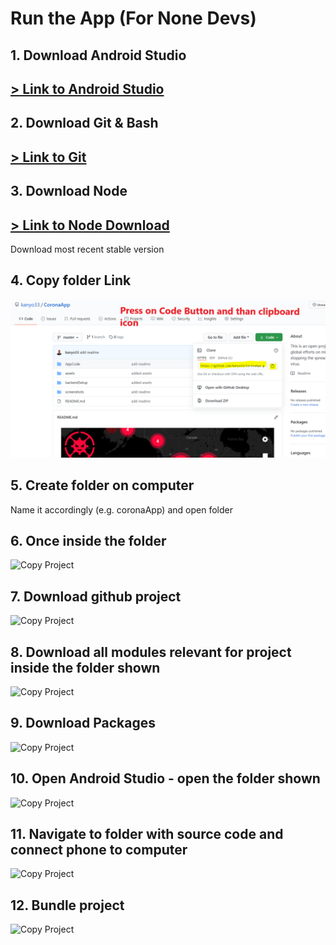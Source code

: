 # Run the App (For None Devs)

## 1. Download Android Studio 
## [> Link to Android Studio](https://developer.android.com/studio)

## 2. Download Git & Bash 
## [> Link to Git](https://git-scm.com/downloads)

## 3. Download Node 
## [> Link to Node Download](https://nodejs.org/en/download/)
Download most recent stable version

## 4. Copy folder Link
![Download Report](/coronasetup/1.downloadlink.PNG)

## 5. Create folder on computer 
Name it accordingly (e.g. coronaApp) and open folder 

## 6. Once inside the folder 
![Copy Project](/2.coronasetup/2.runbash.PNG)

## 7. Download github project
![Copy Project](/2.coronasetup/3.downloadcode.PNG)

## 8. Download all modules relevant for project inside the folder shown
![Copy Project](/2.coronasetup/4.npmdownload.PNG)

## 9. Download Packages
![Copy Project](/2.coronasetup/5.downloadpackages.PNG)

## 10. Open Android Studio - open the folder shown
![Copy Project](/2.coronasetup/6.androidstudio.PNG)

## 11. Navigate to folder with source code and connect phone to computer
![Copy Project](/2.coronasetup/7.runapp.PNG)

## 12. Bundle project 
![Copy Project](/2.coronasetup/8.runonphone.PNG)
